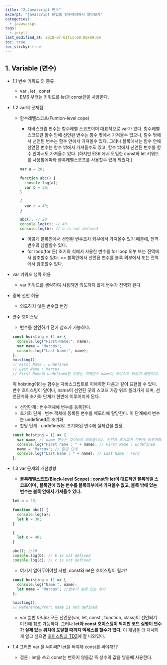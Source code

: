 ```yaml
---
title: "2.Javascript 변수"
excerpt: "javascript 문법중 변수에대해서 알아보자"
categories:
  - javascript
tags:
  - jekyll
last_modified_at: 2018-07-01T13:00:00+09:00
toc: true
toc_sticky: true
---
```


## 1. Variable (변수)

- 1.1 변수 키워드 의 종류

  - var , let , const

  * EM6 부터는 키워드를 let과 const만을 사용한다.

* 1.2 var의 문제점

  - 함수레벨스코프(Funtion-level cope)

    - 자바스크립 변수는 함수레벨 스코프이며 대표적으로 var가 있다. 함수레벨 스코프란 함수 안에 선언된 변수는 함수 밖에서 가져올수 없으나, 함수 밖에서 선언된 변수는 함수 안에서 가져올수 있다. 그러나 블록에서는 함수 안에 선언된 변수는 함수 밖에서 가져올수도 있고, 함수 밖에서 선언된 변수를 함수 안아서도 가져올수 있다. (하지만 ES6 에서 도입한 const와 let 키워드를 사용함에따라 블록레벨스코프를 사용할수 있게 되었다.)

    ```js
    var a = 20;

    function abc() {
      console.log(a);
      var b = 30;
    }

    {
      var c = 40;
    }

    abc(); // 20
    console.log(c); // 40
    console.log(b); // b is not defined
    ```

    - 이렇게 블록안에서 선언된 변수조차 외부에서 가져올수 있기 때문에, 전역 변수의 남발할수 있다.

    * for loop(for 문) 초기화 식에서 사용한 변수를 for loop 외부 또는 전역에서 참조할수 있다.
      == 블록안에서 선언된 변수를 블록 외부에서 또는 전역에서 참조할수 있다.

- var 키워드 생략 허용

  - var 키워드를 생략하여 사용하면 의도하지 않게 변수가 전역화 된다.

* 중복 선언 허용

  - 의도하지 않은 변수값 변경

- 변수 호이스팅

  - 변수를 선언하기 전에 참조가 가능하다.

  ```js
  const hoisting = () => {
    console.log("First-Name:", name);
    var name = "Marcus";
    console.log("Last-Name:", name);
  };
  hoisting();
  // First Name : undefined
  // Last Name : Marcus
  // First Name이 undefined인 이유는 지역변수 name이 호이스트 되었기 때문이다.
  ```

  위 hoisting이라는 함수는 자바스크립트로 이해하면 다음과 같이 표현할 수 있다.
  변수 호이스팅이 일어나, name이 선언된 곳의 스코프 가장 위로 올라가게 되며, 선언단계와 초기화 단계가 한번에 이루어지게 된다.

  - 선언단계 : 변수객체에 변수를 등록한다.
  - 초기화 단계 : 변수 객체에 등록된 변수를 메모리에 할당한다. 이 단계에서 변수는 undefined로 초기화
  - 할당 단계 : undefined로 초기화된 변수에 실제값을 할당.

  ```js
  const hoisting = () => {
    var name; // name 변수는 호이스트 되었습니다. 선언과 초기화가 한번에 이루어졌습니다.
    console.log("First name : " + name); // First Name : undefined
    name = "Marcus"; // 할당 단계
    console.log("Last Name : " + name); // Last Name : Ford
  };
  ```

* 1.3 var 문제의 개선방향

  - **블록레벨스코프(Block-level Scope) : const와 let이 대표적인 블록레벨 스코프이며 , 블록안에 있는 변수를 블록외부에서 가져올수 없고, 블록 밖에 있는 변수는 블록 안에서 가져올수 있다.**

  ```js
  let a = 20;

  function abc() {
    console.log(a);
    let b = 30;
  }

  {
    let c = 40;
  }

  abc(); //20
  console.log(b); // b is not defined
  console.log(c); // c is not defined
  ```

  - 여기서 알아두어야할 사항, const와 let은 호이스팅이 될까?

  ```js
  const hoisting = () => {
    console.log("Name:", name);
    let name = "Marcus"; //변수가 실제 있는 위치
  };

  hoisting();
  // ReferenceError: name is not defined
  ```

  - var 뿐만 아니라 모든 선언문(var, let, const , function, class)이 선언되기 이전에 참조 가능하다. 그러나 **let과 const 호이스팅이 되지만 코드 실행이 변수가 실제 있는 위치에 도달할 때까지 엑세스를 할수가 없다.** 이 개념을 더 자세하게 알고 싶으면 [호이스팅과 TDZ](https://velog.io/@marcus/Javascript-Hoisting)에 잘 나와있다.

- 1.4 그러면 var 을 써야해? let을 써야해 const를 써야해??

  - 결론 : let을 쓰고 const는 변하지 않을값 즉 상수의 값을 넣을때 사용한다.
